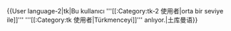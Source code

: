 {{User language-2|tk|Bu kullanıcı '''[[:Category:tk-2 使用者|orta bir seviye ile]]''' '''[[:Category:tk 使用者|Türkmenceyi]]''' anlıyor.|土库曼语}} <noinclude>
</noinclude>